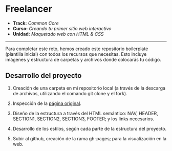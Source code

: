 # Freelancer

* **Track:** _Common Core_
* **Curso:** _Creando tu primer sitio web interactivo_
* **Unidad:** _Maquetado web con HTML & CSS_

***

Para completar este reto, hemos creado este repositorio boilerplate (plantilla
inicial) con todos los recursos que necesitas. Esto incluye imágenes y
estructura de carpetas y archivos donde colocarás tu código.

## Desarrollo del proyecto

1. Creación de una carpeta en mi repositorio local (a través de la descarga de archivos, utilizando el comando git clone y el fork).

2. Inspección de la [página original](https://blackrockdigital.github.io/startbootstrap-freelancer/).

3. Diseño de la estructura a través del HTML semántico: NAV, HEADER, SECTION1, SECTION2, SECTION3, FOOTER; y los links necesarios.

4. Desarrollo de los estilos, según cada parte de la estructura del proyecto.

5. Subir al github, creación de la rama gh-pages; para la visualización en la web.
